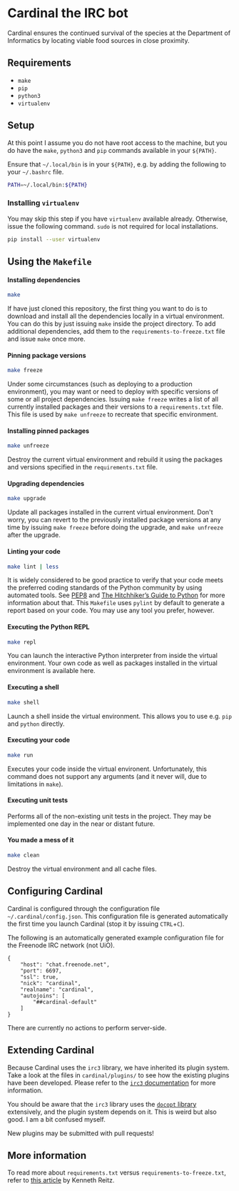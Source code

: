 # Cardinal the IRC bot
Cardinal ensures the continued survival of the species at the Department of Informatics by locating viable food sources in close proximity.

## Requirements
- `make` 
- `pip`
- `python3`
- `virtualenv`

## Setup
At this point I assume you do not have root access to the machine, but you do have the `make`, `python3` and `pip` commands available in your `${PATH}`.

Ensure that `~/.local/bin` is in your `${PATH}`, e.g. by adding the following to your `~/.bashrc` file.

```bash
PATH=~/.local/bin:${PATH}
```

### Installing `virtualenv`
You may skip this step if you have `virtualenv` available already. Otherwise, issue the following command. `sudo` is not required for local installations.

```bash
pip install --user virtualenv
```

## Using the `Makefile`

#### Installing dependencies
```bash
make
```
If have just cloned this repository, the first thing you want to do is to download and install all the dependencies locally in a virtual environment. You can do this by just issuing `make` inside the project directory. To add additional dependencies, add them to the `requirements-to-freeze.txt` file and issue `make` once more.

#### Pinning package versions	
```bash
make freeze
```
Under some circumstances (such as deploying to a production environment), you may want or need to deploy with specific versions of some or all project dependencies. Issuing `make freeze` writes a list of all currently installed packages and their versions to a `requirements.txt` file. This file is used by `make unfreeze` to recreate that specific environment.

#### Installing pinned packages
```bash
make unfreeze
```
Destroy the current virtual environment and rebuild it using the packages and versions specified in the `requirements.txt` file.

#### Upgrading dependencies
```bash
make upgrade
```
Update all packages installed in the current virtual environment. Don't worry, you can revert to the previously installed package versions at any time by issuing `make freeze` before doing the upgrade, and `make unfreeze` after the upgrade.

#### Linting your code
```bash
make lint | less
```
It is widely considered to be good practice to verify that your code meets the preferred coding standards of the Python community by using automated tools. See [PEP8](http://pep8.org) and [The Hitchhiker’s Guide to Python](http://docs.python-guide.org/en/latest/) for more information about that. This `Makefile` uses `pylint` by default to generate a report based on your code. You may use any tool you prefer, however.

#### Executing the Python REPL
```bash
make repl
```
You can launch the interactive Python interpreter from inside the virtual environment. Your own code as well as packages installed in the virtual environment is available here.

#### Executing a shell

```bash
make shell
```

Launch a shell inside the virtual environment. This allows you to use e.g. `pip` and `python` directly.

#### Executing your code
```bash
make run
```
Executes your code inside the virtual environent. Unfortunately, this command does not support any arguments (and it never will, due to limitations in `make`).

#### Executing unit tests

Performs all of the non-existing unit tests in the project. They may be implemented one day in the near or distant future.

#### You made a mess of it
```bash
make clean
```
Destroy the virtual environment and all cache files.

## Configuring Cardinal
Cardinal is configured through the configuration file `~/.cardinal/config.json`. This configuration file is generated automatically the first time you launch Cardinal (stop it by issuing `CTRL`+`C`).

The following is an automatically generated example configuration file for the Freenode IRC network (not UiO).

```
{
	"host": "chat.freenode.net",
	"port": 6697,
	"ssl": true,
	"nick": "cardinal",
	"realname": "cardinal",
	"autojoins": [
		"##cardinal-default"
	]
}
```

There are currently no actions to perform server-side.

## Extending Cardinal

Because Cardinal uses the `irc3` library, we have inherited its plugin system. Take a look at the files in `cardinal/plugins/` to see how the existing plugins have been developed. Please refer to the [`irc3` documentation](https://irc3.readthedocs.org/en/latest/) for more information.

You should be aware that the `irc3` library uses the [`docopt` library](http://docopt.org) extensively, and the plugin system depends on it. This is weird but also good. I am a bit confused myself.

New plugins may be submitted with pull requests!

## More information
To read more about `requirements.txt` versus `requirements-to-freeze.txt`, refer to [this article](http://www.kennethreitz.org/essays/a-better-pip-workflow) by Kenneth Reitz.
